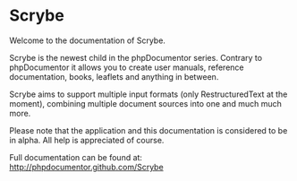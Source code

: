 Scrybe
======

Welcome to the documentation of Scrybe.

Scrybe is the newest child in the phpDocumentor series.
Contrary to phpDocumentor it allows you to create user manuals, reference
documentation, books, leaflets and anything in between.

Scrybe aims to support multiple input formats (only RestructuredText at the
moment), combining multiple document sources into one and much much more.

Please note that the application and this documentation is considered to be in
alpha. All help is appreciated of course.

Full documentation can be found at: http://phpdocumentor.github.com/Scrybe